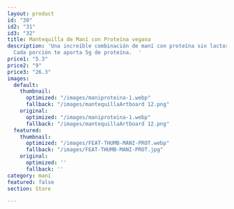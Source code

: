 ```yaml
---
layout: product
id: "30"
id2: "31"
id3: "32"
title: Mantequilla de Maní con Proteína vegana
description: 'Una increíble combinación de maní con proteína sin lactosa sabor a vainilla.
  Cada porción te aporta 5g de proteína.  '
price1: "5.3"
price2: "9"
price3: "26.3"
images:
  default:
    thumbnail:
      optimized: "/images/maniproteina-1.webp"
      fallback: "/images/mantequillaArtboard 12.png"
    original:
      optimized: "/images/maniproteina-1.webp"
      fallback: "/images/mantequillaArtboard 12.png"
  featured:
    thumbnail:
      optimized: "/images/FEAT-THUMB-MANI-PROT.webp"
      fallback: "/images/FEAT-THUMB-MANI-PROT.jpg"
    original:
      optimized: ''
      fallback: ''
category: maní
featured: false
section: Store

---
```

